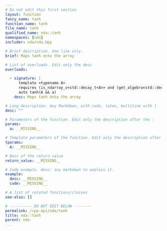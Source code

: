 ```yaml
---
# Do not edit this first section
layout: function
fancy_name: tanh
function_name: tanh
file_name: tanh
qualified_name: nda::tanh
namespaces: [nda]
includer: nda/nda.hpp

# Brief description. One line only.
brief: Maps tanh onto the array

# List of overloads. Edit only the desc
overloads:

  - signature: |
      template <typename A>
      requires (is_ndarray_v<std::decay_t<A>> and (get_algebra<std::decay_t<A>> != 'M'))
      auto tanh(A && a)
    desc: Maps tanh onto the array

# Long description. Any Markdown, with code, latex, multiline with |
desc: ""

# Parameters of the function. Edit only the description after the :
params:
  a: __MISSING__

# Template parameters of the function. Edit only the description after the :
tparams:
  A: __MISSING__

# Desc of the return value
return_value: __MISSING__

# Code example. desc: any markdown to explain it.
example:
  desc: __MISSING__
  code: __MISSING__

# A list of related functions/classes
see-also: []

# ---------- DO NOT EDIT BELOW --------
permalink: /cpp-api/nda/tanh
title: nda::tanh
parent: nda
...
```



